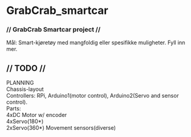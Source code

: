 # GrabCrab_smartcar
 
### // GrabCrab Smartcar project //

Mål:
Smart-kjøretøy med mangfoldig eller spesifikke muligheter. Fyll inn mer.

## // TODO //  
PLANNING  
Chassis-layout  
Controllers: RPi, Arduino1(motor control), Arduino2(Servo and sensor control).  
Parts:   
4xDC Motor w/ encoder  
4xServo(180*)  
2xServo(360*)
Movement sensors(diverse)  
